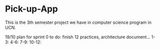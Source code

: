 # Pick-up-App
This is the 3th semester project we have in computer science program in UCN.


19/10
plan for sprint 0
to do: finish 12 practices, architecture document...
1-3:
4-6:
7-9:
10-12:
